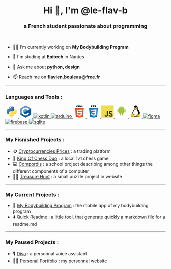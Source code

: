 <h1 align="center">Hi 👋, I'm @le-flav-b</h1>
<h3 align="center">a French student passionate about programming</h3>
<br>


- 👨‍💻 I’m currently working on **My Bodybuilding Program**

- 🧠 I'm studing at **Epitech** in Nantes

- 💬 Ask me about **python, design**

- 📫 Reach me on **flavien.bouleau@free.fr**


---


<h3 align="left">Languages and Tools :</h3>

<p align="left">
  <a href="https://www.python.org" target="_blank" rel="noreferrer"> <img src="https://raw.githubusercontent.com/devicons/devicon/master/icons/python/python-original.svg" alt="python" width="40" height="40"/> </a>
  <a href="https://www.cprogramming.com/" target="_blank" rel="noreferrer"> <img src="https://raw.githubusercontent.com/devicons/devicon/master/icons/c/c-original.svg" alt="c" width="40" height="40"/> </a>
  <a href="https://kotlinlang.org" target="_blank" rel="noreferrer"> <img src="https://www.vectorlogo.zone/logos/kotlinlang/kotlinlang-icon.svg" alt="kotlin" width="40" height="40"/> </a>
  <a href="https://www.arduino.cc/" target="_blank" rel="noreferrer"> <img src="https://cdn.worldvectorlogo.com/logos/arduino-1.svg" alt="arduino" width="40" height="40"/> </a>
  <a href="https://www.w3.org/html/" target="_blank" rel="noreferrer"> <img src="https://raw.githubusercontent.com/devicons/devicon/master/icons/html5/html5-original-wordmark.svg" alt="html5" width="40" height="40"/> </a>
  <a href="https://www.w3schools.com/css/" target="_blank" rel="noreferrer"> <img src="https://raw.githubusercontent.com/devicons/devicon/master/icons/css3/css3-original-wordmark.svg" alt="css3" width="40" height="40"/> </a>
  <a href="https://developer.mozilla.org/en-US/docs/Web/JavaScript" target="_blank" rel="noreferrer"> <img src="https://raw.githubusercontent.com/devicons/devicon/master/icons/javascript/javascript-original.svg" alt="javascript" width="40" height="40"/> </a>
  <a href="https://developer.android.com" target="_blank" rel="noreferrer"> <img src="https://raw.githubusercontent.com/devicons/devicon/master/icons/android/android-original-wordmark.svg" alt="android" width="40" height="40"/> </a>
  <a href="https://www.linux.org/" target="_blank" rel="noreferrer"> <img src="https://raw.githubusercontent.com/devicons/devicon/master/icons/linux/linux-original.svg" alt="linux" width="40" height="40"/> </a>
  <a href="https://www.figma.com/" target="_blank" rel="noreferrer"> <img src="https://www.vectorlogo.zone/logos/figma/figma-icon.svg" alt="figma" width="40" height="40"/> </a>
  <a href="https://firebase.google.com/" target="_blank" rel="noreferrer"> <img src="https://www.vectorlogo.zone/logos/firebase/firebase-icon.svg" alt="firebase" width="40" height="40"/> </a>
  <a href="https://www.sqlite.org/" target="_blank" rel="noreferrer"> <img src="https://www.vectorlogo.zone/logos/sqlite/sqlite-icon.svg" alt="sqlite" width="40" height="40"/> </a>
</p>


---


<h3 align="left">My Fisnished Projects :</h3>

- 🪙 [Cryptocurrencies Prices](https://github.com/le-flav-b/cryptocurrencies-prices) : a trading platform
- 👑 [King Of Chess Duo](https://github.com/le-flav-b/king-of-chess-duo) : a local 1v1 chess game
- 💻 [Compordis](https://github.com/le-flav-b/compordis) : a school project describing among other things the different components of a computer
- 🏴‍☠️ [Treasure Hunt](https://github.com/le-flav-b/treasure-hunt) : a small puzzle project in website


---


<h3 align="left">My Current Projects :</h3>

- 💪 [My Bodybuilding Program](https://github.com/le-flav-b/my-bodybuilding-program) : the mobile app of my bodybuilding program
- ⬇️ [Quick Readme](https://github.com/le-flav-b/quick-readme) : a little tool, that generate quickly a markdown file for a readme.md


---


<h3 align="left">My Paused Projects :</h3>

- 🎙️ [Diva](https://github.com/le-flav-b/diva) : a personnal voice assistant
- 👨‍🎓 [Personal Portfolio](https://github.com/le-flav-b/personal-portfolio) : my personnal website

